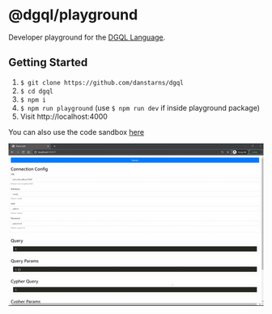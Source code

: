 # @dgql/playground

Developer playground for the [DGQL Language](https://github.com/danstarns/dgql).

## Getting Started

1. `$ git clone https://github.com/danstarns/dgql`
2. `$ cd dgql`
3. `$ npm i`
4. `$ npm run playground` (use `$ npm run dev` if inside playground package)
5. Visit http://localhost:4000

You can also use the code sandbox [here](https://codesandbox.io/s/dgql-8pjvt)

![playground](../../misc/assets/playground.gif)
